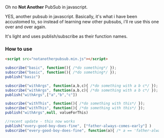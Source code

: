 Oh no **Not Another** PubSub in javascript.

YES, another pubsub in javascript. Basically, it's what i have been accustomed to, so instead of learning new other pubsubs,
i'll re use this one over and over again.

It's light and uses publish/subscribe as their function names.

### How to use ###
```html
<script src="notanotherpubsub.min.js"></script>
```

```javascript
subscribe("basic", function(){ /*do something*/ });
subscribe("basic", function(){ /*do something*/ });
publish("basic")

subscribe("withArgs", function(a,b,c){ /*do something with a b c*/ });
subscribe("withArgs", function(a,b,c){ /*do something with a b c*/ });
publish("withArgs",["a","b","c"])

subscribe("withThis", function(){ /*do something with this*/ });
subscribe("withThis", function(){ /*do something with this*/ });
publish("withArgs",null, valueForThis)

//recent update - this now works
publish("every-good-boy-does-fine", ["father-always-comes-early"] )
subscribe("every-good-boy-does-fine", function(a){ /* a == 'father-always-comes-early' */ } )
```
